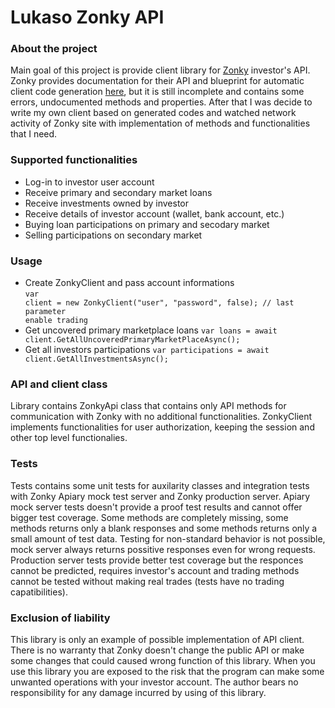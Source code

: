# Lukaso Zonky API
### About the project
Main goal of this project is provide client library for <a href="http://www.zonky.cz">Zonky</a> investor's API. 
Zonky provides documentation for their API and blueprint for automatic client code generation <a href="https://zonky.docs.apiary.io/#">here</a>, but 
it is still incomplete and contains some errors, undocumented methods and properties. After that I was decide to write my own client based on generated codes and watched network activity of Zonky site with implementation of methods and functionalities that I need.
### Supported functionalities
* Log-in to investor user account
* Receive primary and secondary market loans
* Receive investments owned by investor
* Receive details of investor account (wallet, bank account, etc.)
* Buying loan participations on primary and secodary market
* Selling participations on secondary market
### Usage
* Create ZonkyClient and pass account informations<br/>
<code>var client = new ZonkyClient("user", "password", false); // last parameter enable trading</code>
* Get uncovered primary marketplace loans
<code>var loans = await client.GetAllUncoveredPrimaryMarketPlaceAsync();</code>
* Get all investors participations
<code>var participations = await client.GetAllInvestmentsAsync();</code>
### API and client class
Library contains ZonkyApi class that contains only API methods for communication with Zonky with no additional functionalities.
ZonkyClient implements functionalities for user authorization, keeping the session and other top level functionalies.
### Tests
Tests contains some unit tests for auxilarity classes and integration tests with Zonky Apiary mock test server and Zonky production server.
Apiary mock server tests doesn't provide a proof test results and cannot offer bigger test coverage. Some methods are completely missing, some methods returns only a blank responses and some methods returns only a small amount of test data. Testing for non-standard behavior is not possible, mock server always returns possitive responses even for wrong requests.
Production server tests provide better test coverage but the responces cannot be predicted, requires investor's account and trading methods cannot be tested without making real trades (tests have no trading capatibilities).
### Exclusion of liability
This library is only an example of possible implementation of API client. There is no warranty that Zonky doesn't change the public API or make some changes that could caused wrong function of this library. When you use this library you are exposed to the risk that the program can make some unwanted operations with your investor account. The author bears no responsibility for any damage incurred by using of this library.
